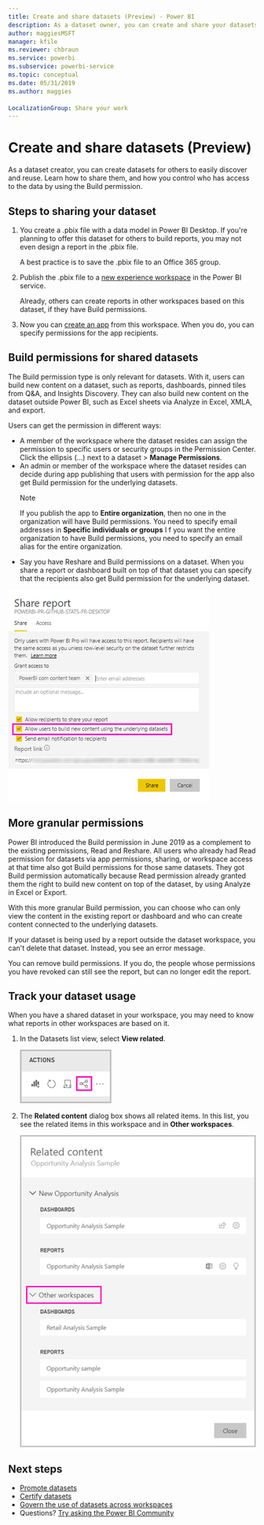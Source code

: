 ```yaml
---
title: Create and share datasets (Preview) - Power BI
description: As a dataset owner, you can create and share your datasets so others can use them. Learn how you can keep control of who has access to the data by using the Build permission.
author: maggiesMSFT
manager: kfile
ms.reviewer: chbraun
ms.service: powerbi
ms.subservice: powerbi-service
ms.topic: conceptual
ms.date: 05/31/2019
ms.author: maggies

LocalizationGroup: Share your work
---
```

# Create and share datasets (Preview)

As a dataset creator, you can create datasets for others to easily discover and reuse. Learn how to share them, and how you control who has access to the data by using the Build permission.

## Steps to sharing your dataset

1. You create a .pbix file with a data model in Power BI Desktop. If you're planning to offer this dataset for others to build reports, you may not even design a report in the .pbix file.

    A best practice is to save the .pbix file to an Office 365 group.

1. Publish the .pbix file to a [new experience workspace](service-create-the-new-workspaces.md) in the Power BI service.
    
    Already, others can create reports in other workspaces based on this dataset, if they have Build permissions.

1. Now you can [create an app](service-create-distribute-apps.md) from this workspace. When you do, you can specify permissions for the app recipients.

## Build permissions for shared datasets

The Build permission type is only relevant for datasets. With it, users can build new content on a dataset, such as reports, dashboards, pinned tiles from Q&A, and Insights Discovery. They can also build new content on the dataset outside Power BI, such as Excel sheets via Analyze in Excel, XMLA, and export.

Users can get the permission in different ways:

- A member of the workspace where the dataset resides can assign the permission to specific users or security groups in the Permission Center. Click the ellipsis (…) next to a dataset > **Manage Permissions**.
- An admin or member of the workspace where the dataset resides can decide during app publishing that users with permission for the app also get Build permission for the underlying datasets.
    > [!NOTE]
    > If you publish the app to **Entire organization**, then no one in the organization will have Build permissions. You need to specify email addresses in **Specific individuals or groups** I f you want the entire organization to have Build permissions, you need to specify an email alias for the entire organization.
- Say you have Reshare and Build permissions on a dataset. When you share a report or dashboard built on top of that dataset you can specify that the recipients also get Build permission for the underlying dataset.

![Build permissions](media/service-datasets-build-permissions/power-bi-share-report-allow-users.png)

## More granular permissions

Power BI introduced the Build permission in June 2019 as a complement to the existing permissions, Read and Reshare. All users who already had Read permission for datasets via app permissions, sharing, or workspace access at that time also got Build permissions for those same datasets. They got Build permission automatically because Read permission already granted them the right to build new content on top of the dataset, by using Analyze in Excel or Export.

With this more granular Build permission, you can choose who can only view the content in the existing report or dashboard and who can create content connected to the underlying datasets.

If your dataset is being used by a report outside the dataset workspace, you can't delete that dataset. Instead, you see an error message.

You can remove build permissions. If you do, the people whose permissions you have revoked can still see the report, but can no longer edit the report.

## Track your dataset usage

When you have a shared dataset in your workspace, you may need to know what reports in other workspaces are based on it.

1. In the Datasets list view, select **View related**.

    ![View related icon](media/service-datasets-build-permissions/power-bi-dataset-view-related-to-dataset.png)

1. The **Related content** dialog box shows all related items. In this list, you see the related items in this workspace and in **Other workspaces**.
 
    ![Related content dialog box](media/service-datasets-build-permissions/power-bi-dataset-related-workspaces.png)

## Next steps

- [Promote datasets](service-datasets-promote.md)
- [Certify datasets](service-datasets-certify.md)
- [Govern the use of datasets across workspaces](service-datasets-admin-across-workspaces.md)
- Questions? [Try asking the Power BI Community](http://community.powerbi.com/)
